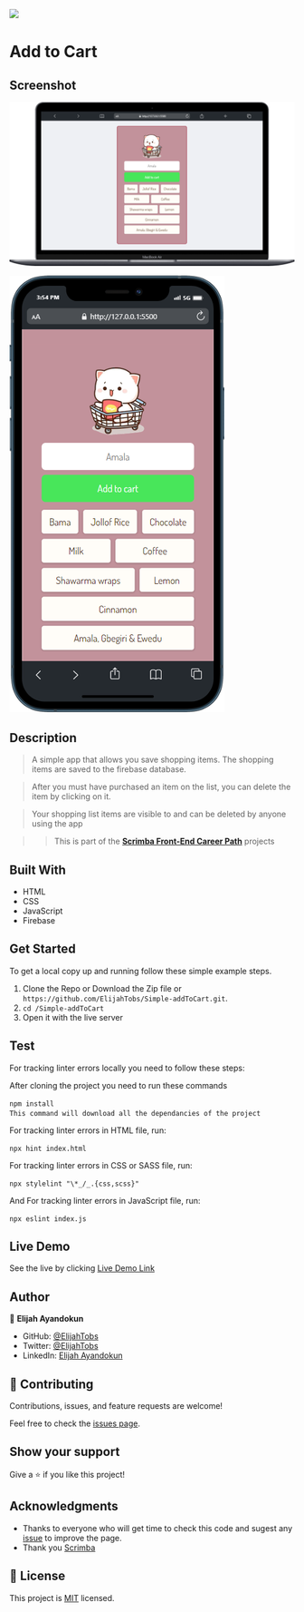 ![](https://img.shields.io/badge/Scrimba-Front--End--Career--Path-blue)

# Add to Cart

## Screenshot

![image](assets/big-screenshot.png)


![image](assets/small-screenshot.png)

## Description

> A simple app that allows you save shopping items. The shopping items are saved to the firebase database.

> After you must have purchased an item on the list, you can delete the item by clicking on it.

> Your shopping list items are visible to and can be deleted by anyone using the app

>> This is part of the [**Scrimba Front-End Career Path**](https://scrimba.com/learn/frontend) projects

## Built With

- HTML
- CSS
- JavaScript
- Firebase

## Get Started

To get a local copy up and running follow these simple example steps.

1. Clone the Repo or Download the Zip file or ``` https://github.com/ElijahTobs/Simple-addToCart.git ```.
2. ``` cd /Simple-addToCart ```
3. Open it with the live server

## Test

For tracking linter errors locally you need to follow these steps:

After cloning the project you need to run these commands

``` npm install ```  
`` This command will download all the dependancies of the project ``

For tracking linter errors in HTML file, run:

``` npx hint index.html ```

For tracking linter errors in CSS or SASS file, run:

``` npx stylelint "\*_/_.{css,scss}" ```

And For tracking linter errors in JavaScript file, run:

``` npx eslint index.js ```

## Live Demo

See the live by clicking [Live Demo Link](https://elijah-add-to-cart.netlify.app/)

## Author

👤 **Elijah Ayandokun**

- GitHub: [@ElijahTobs](https://github.com/ElijahTobs)
- Twitter: [@ElijahTobs](https://twitter.com/elijahDevinci)
- LinkedIn: [Elijah Ayandokun](https://www.linkedin.com/in/elijahayandokun/)

## 🤝 Contributing

Contributions, issues, and feature requests are welcome!

Feel free to check the [issues page](https://github.com/ElijahTobs/Simple-addToCart/issues/).

## Show your support

Give a ⭐️ if you like this project!

## Acknowledgments

- Thanks to everyone who will get time to check this code and sugest any [issue](https://github.com/ElijahTobs/Simple-addToCart/issues) to improve the page.
- Thank you [Scrimba](https://www.scrimba.com/)

## 📝 License

This project is [MIT](./MIT.md) licensed.